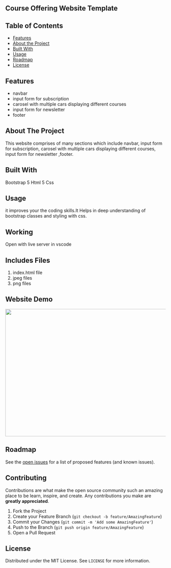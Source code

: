 
## Course Offering Website Template



<!-- TABLE OF CONTENTS -->
## Table of Contents

* [Features](#features)
* [About the Project](#abouttheproject)
* [Built With](#builtwith)
* [Usage](#usage)
* [Roadmap](#roadmap)
* [License](#license)




## Features

-   navbar
-   input form for subscription
-   carosel with multiple cars displaying different courses
-   input form for newsletter
-   footer
    

<!-- ABOUT THE PROJECT -->
## About The Project

  This website comprises of many sections which include navbar, input form for subscription, carosel with multiple cars displaying different courses,     input form for newsletter ,footer.





       





## Built With
 
   Bootstrap 5
   Html 5
   Css


<!-- GETTING STARTED -->

## Usage

it improves your the coding skills.It Helps in deep understanding of bootstrap classes and styling with css.

## Working 

  Open with live server in vscode


## Includes Files
1. index.html file
2. jpeg files
3. png files


## Website Demo

<p align="center">
  <img width="800" height="400" src="https://github.com/Jawaria9/course_offering_website_template/blob/main/course_offering_website_vedio.gif">
</p>


<!-- ROADMAP -->
## Roadmap
See the [open issues](https://github.com/javeriashahzadi/pacman-game-in-cpp--Fast-Nuces/issues) for a list of proposed features (and known issues).

<!-- CONTRIBUTING -->
## Contributing

Contributions are what make the open source community such an amazing place to be learn, inspire, and create. Any contributions you make are **greatly appreciated**.

1. Fork the Project
2. Create your Feature Branch (`git checkout -b feature/AmazingFeature`)
3. Commit your Changes (`git commit -m 'Add some AmazingFeature'`)
4. Push to the Branch (`git push origin feature/AmazingFeature`)
5. Open a Pull Request

<!-- LICENSE -->
## License
Distributed under the MIT License. See `LICENSE` for more information.





